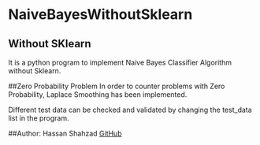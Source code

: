 # NaiveBayesWithoutSklearn

## Without SKlearn
It is a python program to implement Naive Bayes Classifier Algorithm without Sklearn.

##Zero Probability Problem
In order to counter problems with Zero Probability, Laplace Smoothing has been implemented.

Different test data can be checked and validated by changing the test_data list in the program.

##Author:
Hassan Shahzad 
[GitHub](https://github.com/HassanShahzad7) 
